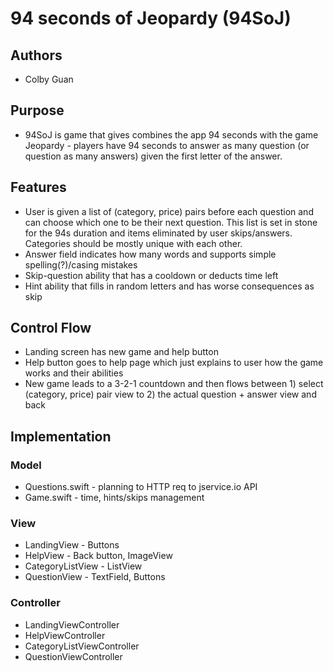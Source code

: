 # 94 seconds of Jeopardy (94SoJ)
## Authors
* Colby Guan

## Purpose
* 94SoJ is game that gives combines the app 94 seconds with the game Jeopardy - players have 94 seconds to answer as many question (or question as many answers) given the first letter of the answer.

## Features
* User is given a list of (category, price) pairs before each question and can choose which one to be their next question. This list is set in stone for the 94s duration and items eliminated by user skips/answers. Categories should be mostly unique with each other.
* Answer field indicates how many words and supports simple spelling(?)/casing mistakes
* Skip-question ability that has a cooldown or deducts time left
* Hint ability that fills in random letters and has worse consequences as skip

## Control Flow
* Landing screen has new game and help button
* Help button goes to help page which just explains to user how the game works and their abilities
* New game leads to a 3-2-1 countdown and then flows between 1) select (category, price) pair view to 2) the actual question + answer view and back

## Implementation
### Model
* Questions.swift - planning to HTTP req to jservice.io API
* Game.swift - time, hints/skips management

### View
* LandingView - Buttons
* HelpView - Back button, ImageView
* CategoryListView - ListView
* QuestionView - TextField, Buttons

### Controller
* LandingViewController
* HelpViewController
* CategoryListViewController
* QuestionViewController
